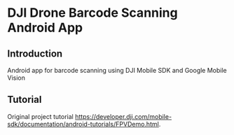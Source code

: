 # DJI Drone Barcode Scanning Android App

## Introduction

Android app for barcode scanning using DJI Mobile SDK and Google Mobile Vision

## Tutorial

Original project tutorial
<https://developer.dji.com/mobile-sdk/documentation/android-tutorials/FPVDemo.html>.

